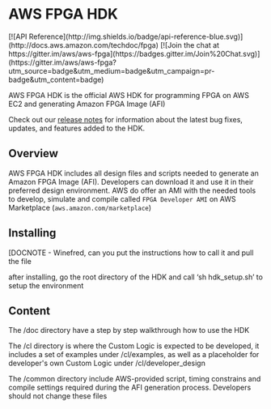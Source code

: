 # AWS FPGA HDK
<span style="display: inline-block;">
[![API Reference](http://img.shields.io/badge/api-reference-blue.svg)](http://docs.aws.amazon.com/techdoc/fpga)
[![Join the chat at https://gitter.im/aws/aws-fpga](https://badges.gitter.im/Join%20Chat.svg)](https://gitter.im/aws/aws-fpga?utm_source=badge&utm_medium=badge&utm_campaign=pr-badge&utm_content=badge)


AWS FPGA HDK is the official AWS HDK for programming FPGA on AWS EC2 and generating Amazon FPGA Image (AFI)

Check out our [release notes](https://github.com/aws/aws-fpga/hdk/release_notes.md) for information about the latest bug fixes, updates, and features added to the HDK.

## Overview

AWS FPGA HDK includes all design files and scripts needed to generate an Amazon FPGA Image (AFI). Developers can download it and use it in their preferred design environment. AWS do offer an AMI with the needed tools to develop, simulate and compile called `FPGA Developer AMI`  on AWS Marketplace (`aws.amazon.com/marketplace`) 

## Installing

[DOCNOTE - Winefred, can you put the instructions how to call it and pull the file

after installing, go the root directory of the HDK and call ‘sh hdk_setup.sh’ to setup the environment

## Content

The /doc directory have a step by step walkthrough how to use the HDK

The /cl directory is where the Custom Logic is expected to be developed, it includes a set of examples under /cl/examples, as well as a placeholder for developer's own Custom Logic under /cl/developer_design

The /common directory include AWS-provided script, timing constrains and compile settings required during the AFI generation process. Developers should not change these files
